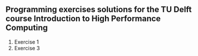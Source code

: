 ## Programming exercises solutions for the TU Delft course Introduction to High Performance Computing

1. Exercise 1
2. Exercise 3
